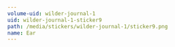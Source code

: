 ```yaml
---
volume-uid: wilder-journal-1
uid: wilder-journal-1-sticker9
path: /media/stickers/wilder-journal-1/sticker9.png
name: Ear
---
```


